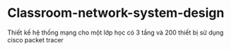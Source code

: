 # Classroom-network-system-design
Thiết kế hệ thống mạng cho một lớp học có 3 tầng và 200 thiết bị sử dụng cisco packet tracer
